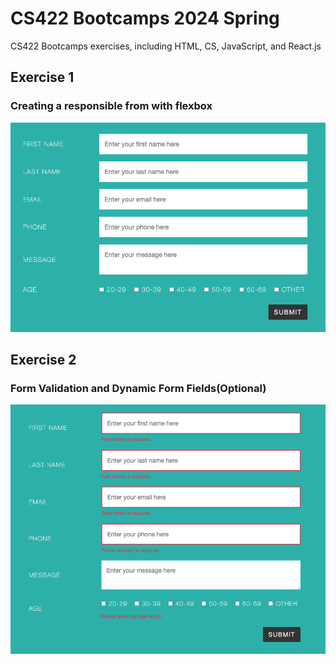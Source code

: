 # CS422 Bootcamps 2024 Spring
CS422 Bootcamps exercises, including HTML, CS, JavaScript, and React.js

## Exercise 1
### Creating a responsible from with flexbox

<img src="./exercise 1/exercise1.png">

## Exercise 2
### Form Validation and Dynamic Form Fields(Optional)

<img src="./exercise 2/validation.png">
